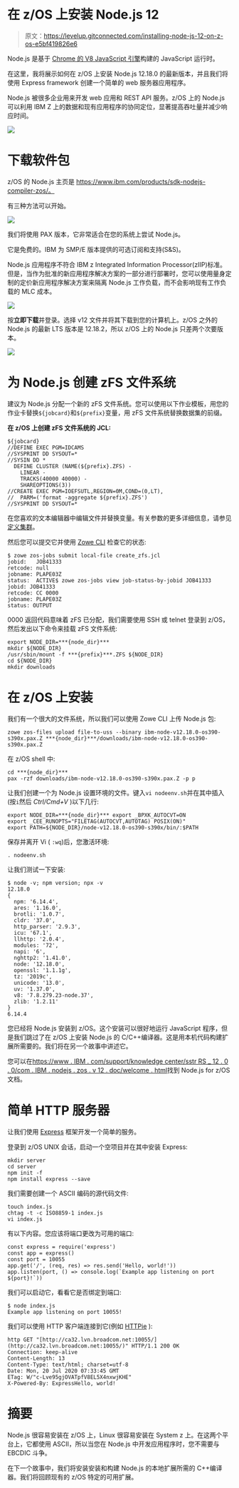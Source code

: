 # 在 z/OS 上安装 Node.js 12

> 原文：<https://levelup.gitconnected.com/installing-node-js-12-on-z-os-e5bf419826e6>

Node.js 是基于 [Chrome 的 V8 JavaScript 引擎](https://v8.dev/)构建的 JavaScript 运行时。

在这里，我将展示如何在 z/OS 上安装 Node.js 12.18.0 的最新版本，并且我们将使用 Express framework 创建一个简单的 web 服务器应用程序。

Node.js 被很多企业用来开发 web 应用和 REST API 服务。z/OS 上的 Node.js 可以利用 IBM Z 上的数据和现有应用程序的协同定位，显著提高吞吐量并减少响应时间。

![](img/d4dc5b01102c6d38eefb673ea156b0ef.png)

# 下载软件包

z/OS 的 Node.js 主页是 https://www.ibm.com/products/sdk-nodejs-compiler-zos/。

有三种方法可以开始。

![](img/65734f91134bd5805641d863c0fcd23d.png)

我们将使用 PAX 版本，它非常适合在您的系统上尝试 Node.js。

它是免费的。IBM 为 SMP/E 版本提供的可选订阅和支持(S&S)。

Node.js 应用程序不符合 IBM z Integrated Information Processor(zIIP)标准。但是，当作为批准的新应用程序解决方案的一部分进行部署时，您可以使用量身定制的定价新应用程序解决方案来隔离 Node.js 工作负载，而不会影响现有工作负载的 MLC 成本。

![](img/4dbaf15adb01290b3c87274cc3a84a3e.png)

按**立即下载**并登录。选择 v12 文件并将其下载到您的计算机上。z/OS 之外的 Node.js 的最新 LTS 版本是 12.18.2，所以 z/OS 上的 Node.js 只差两个次要版本。

![](img/35fcee7e97406e4e508372fb53e9ad3d.png)

# 为 Node.js 创建 zFS 文件系统

建议为 Node.js 分配一个新的 zFS 文件系统。您可以使用以下作业模板，用您的作业卡替换`${jobcard}`和`${prefix}`变量，用 zFS 文件系统替换数据集的前缀。

**在 z/OS 上创建 zFS 文件系统的 JCL:**

```
${jobcard}
//DEFINE EXEC PGM=IDCAMS
//SYSPRINT DD SYSOUT=*
//SYSIN DD *
  DEFINE CLUSTER (NAME(${prefix}.ZFS) -
    LINEAR -
    TRACKS(40000 40000) -
    SHAREOPTIONS(3))
//CREATE EXEC PGM=IOEFSUTL,REGION=0M,COND=(0,LT),
//  PARM=('format -aggregate ${prefix}.ZFS')
//SYSPRINT DD SYSOUT=*
```

在您喜欢的文本编辑器中编辑文件并替换变量。有关参数的更多详细信息，请参见[定义集群](https://www.ibm.com/support/knowledgecenter/SSLTBW_2.4.0/com.ibm.zos.v2r4.idai200/defclu.htm)。

然后您可以提交它并使用 [Zowe CLI](https://github.com/zowe/zowe-cli#zowe-cli--) 检查它的状态:

```
$ zowe zos-jobs submit local-file create_zfs.jcl
jobid:   JOB41333
retcode: null
jobname: PLAPE03Z
status:  ACTIVE$ zowe zos-jobs view job-status-by-jobid JOB41333
jobid: JOB41333
retcode: CC 0000
jobname: PLAPE03Z
status: OUTPUT
```

0000 返回代码意味着 zFS 已分配，我们需要使用 SSH 或 telnet 登录到 z/OS，然后发出以下命令来挂载 zFS 文件系统:

```
export NODE_DIR=***{node_dir}***
mkdir ${NODE_DIR}
/usr/sbin/mount -f ***{prefix}***.ZFS ${NODE_DIR}
cd ${NODE_DIR}
mkdir downloads
```

# 在 z/OS 上安装

我们有一个很大的文件系统，所以我们可以使用 Zowe CLI 上传 Node.js 包:

```
zowe zos-files upload file-to-uss --binary ibm-node-v12.18.0-os390-s390x.pax.Z ***{node_dir}***/downloads/ibm-node-v12.18.0-os390-s390x.pax.Z
```

在 z/OS shell 中:

```
cd ***{node_dir}***
pax -rzf downloads/ibm-node-v12.18.0-os390-s390x.pax.Z -p p
```

让我们创建一个为 Node.js 设置环境的文件。键入`vi nodeenv.sh`并在其中插入(按`i`然后 *Ctrl/Cmd+V* )以下几行:

```
export NODE_DIR=***{node_dir}*** export _BPXK_AUTOCVT=ON
export _CEE_RUNOPTS="FILETAG(AUTOCVT,AUTOTAG) POSIX(ON)"
export PATH=${NODE_DIR}/node-v12.18.0-os390-s390x/bin/:$PATH
```

保存并离开 Vi ( `:wq`)后，您激活环境:

```
. nodeenv.sh
```

让我们测试一下安装:

```
$ node -v; npm version; npx -v
12.18.0
{
  npm: '6.14.4',
  ares: '1.16.0',
  brotli: '1.0.7',
  cldr: '37.0',
  http_parser: '2.9.3',
  icu: '67.1',
  llhttp: '2.0.4',
  modules: '72',
  napi: '6',
  nghttp2: '1.41.0',
  node: '12.18.0',
  openssl: '1.1.1g',
  tz: '2019c',
  unicode: '13.0',
  uv: '1.37.0',
  v8: '7.8.279.23-node.37',
  zlib: '1.2.11'
}
6.14.4
```

您已经将 Node.js 安装到 z/OS。这个安装可以很好地运行 JavaScript 程序，但是我们跳过了在 z/OS 上安装 Node.js 的 C/C++编译器。这是用本机代码构建扩展所需要的。我们将在另一个故事中讲述它。

您可以在[https://www . IBM . com/support/knowledge center/sstr RS _ 12 . 0 . 0/com . IBM . nodejs . zos . v 12 . doc/welcome . html](https://www.ibm.com/support/knowledgecenter/SSTRRS_12.0.0/com.ibm.nodejs.zos.v12.doc/welcome.html)找到 Node.js for z/OS 文档。

# 简单 HTTP 服务器

让我们使用 [Express](https://expressjs.com/) 框架开发一个简单的服务。

登录到 z/OS UNIX 会话，启动一个空项目并在其中安装 Express:

```
mkdir server
cd server
npm init -f
npm install express --save
```

我们需要创建一个 ASCII 编码的源代码文件:

```
touch index.js
chtag -t -c ISO8859-1 index.js
vi index.js
```

有以下内容。您应该将端口更改为可用的端口:

```
const express = require('express')
const app = express()
const port = 10055
app.get('/', (req, res) => res.send('Hello, world!'))
app.listen(port, () => console.log(`Example app listening on port ${port}!`))
```

我们可以启动它，看看它是否绑定到端口:

```
$ node index.js
Example app listening on port 10055!
```

我们可以使用 HTTP 客户端连接到它(例如 [HTTPie](https://httpie.org/) ):

```
http GET "[http://ca32.lvn.broadcom.net:10055/](http://ca32.lvn.broadcom.net:10055/)" HTTP/1.1 200 OK
Connection: keep-alive
Content-Length: 13
Content-Type: text/html; charset=utf-8
Date: Mon, 20 Jul 2020 07:33:45 GMT
ETag: W/"c-Lve95gjOVATpfV8EL5X4nxwjKHE"
X-Powered-By: ExpressHello, world!
```

# 摘要

Node.js 很容易安装在 z/OS 上，Linux 很容易安装在 System z 上。在这两个平台上，它都使用 ASCII，所以当您在 Node.js 中开发应用程序时，您不需要与 EBCDIC 斗争。

在下一个故事中，我们将安装安装和构建 Node.js 的本地扩展所需的 C++编译器。我们将回顾现有的 z/OS 特定的可用扩展。